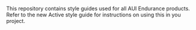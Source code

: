 This repository contains style guides used for all AUI Endurance products. Refer to the new Active style guide for instructions on using this in you project.
